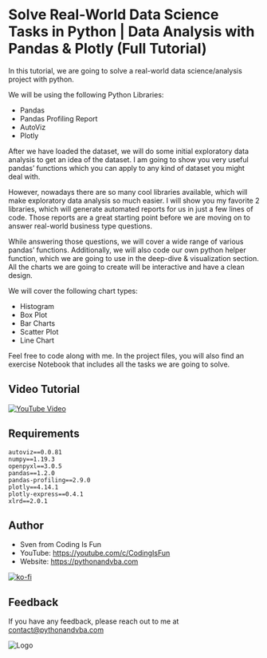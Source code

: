 
# Solve Real-World Data Science Tasks in Python | Data Analysis with Pandas & Plotly (Full Tutorial)

In this tutorial, we are going to solve a real-world data science/analysis project with python.

We will be using the following Python Libraries:
- Pandas
- Pandas Profiling Report
- AutoViz
- Plotly

After we have loaded the dataset, we will do some initial exploratory data analysis to get an idea of the dataset.
I am going to show you very useful pandas’ functions which you can apply to any kind of dataset you might deal with.

However, nowadays there are so many cool libraries available, which will make exploratory data analysis so much easier. I will show you my favorite 2 libraries, which will generate automated reports for us in just a few lines of code. 
Those reports are a great starting point before we are moving on to answer real-world business type questions.

While answering those questions, we will cover a wide range of various pandas’ functions. Additionally, we will also code our own python helper function, which we are going to use in the deep-dive & visualization section. All the charts we are going to create will be interactive and have a clean design.

We will cover the following chart types:
- Histogram
- Box Plot
- Bar Charts
- Scatter Plot
- Line Chart

Feel free to code along with me. In the project files, you will also find an exercise Notebook that includes all the tasks we are going to solve.

## Video Tutorial

[![YouTube Video](https://img.youtube.com/vi/ZI9T2O7XYxY/0.jpg)](https://youtu.be/ZI9T2O7XYxY)

## Requirements
```
autoviz==0.0.81
numpy==1.19.3
openpyxl==3.0.5
pandas==1.2.0
pandas-profiling==2.9.0
plotly==4.14.1
plotly-express==0.4.1
xlrd==2.0.1
```

## Author

- Sven from Coding Is Fun
- YouTube: https://youtube.com/c/CodingIsFun
- Website: https://pythonandvba.com

[![ko-fi](https://ko-fi.com/img/githubbutton_sm.svg)](https://ko-fi.com/X7X47Q0EG)

## Feedback

If you have any feedback, please reach out to me at contact@pythonandvba.com


![Logo](https://content.screencast.com/users/jubbel3/folders/Snagit/media/c42ea34b-4057-4754-96b0-e8e05c866afb/08.18.2021-19.56.png)

